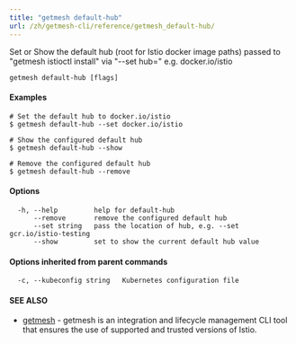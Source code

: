 ```yaml
---
title: "getmesh default-hub"
url: /zh/getmesh-cli/reference/getmesh_default-hub/
---
```


Set or Show the default hub (root for Istio docker image paths) passed to "getmesh istioctl install" via "--set hub="  e.g. docker.io/istio

```
getmesh default-hub [flags]
```

#### Examples

```
# Set the default hub to docker.io/istio
$ getmesh default-hub --set docker.io/istio

# Show the configured default hub
$ getmesh default-hub --show

# Remove the configured default hub
$ getmesh default-hub --remove

```

#### Options

```
  -h, --help         help for default-hub
      --remove       remove the configured default hub
      --set string   pass the location of hub, e.g. --set gcr.io/istio-testing
      --show         set to show the current default hub value
```

#### Options inherited from parent commands

```
  -c, --kubeconfig string   Kubernetes configuration file
```

#### SEE ALSO

* [getmesh](/zh/getmesh-cli/reference/getmesh/)	 - getmesh is an integration and lifecycle management CLI tool that ensures the use of supported and trusted versions of Istio.

